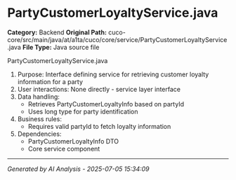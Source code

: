# PartyCustomerLoyaltyService.java

**Category:** Backend
**Original Path:** cuco-core/src/main/java/at/a1ta/cuco/core/service/PartyCustomerLoyaltyService.java
**File Type:** Java source file

PartyCustomerLoyaltyService.java
1. Purpose: Interface defining service for retrieving customer loyalty information for a party
2. User interactions: None directly - service layer interface
3. Data handling:
   - Retrieves PartyCustomerLoyaltyInfo based on partyId
   - Uses long type for party identification
4. Business rules:
   - Requires valid partyId to fetch loyalty information
5. Dependencies:
   - PartyCustomerLoyaltyInfo DTO
   - Core service component

---
*Generated by AI Analysis - 2025-07-05 15:34:09*
